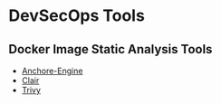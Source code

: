 # DevSecOps Tools

## Docker Image Static Analysis Tools
- [Anchore-Engine]()
- [Clair]()
- [Trivy]()
